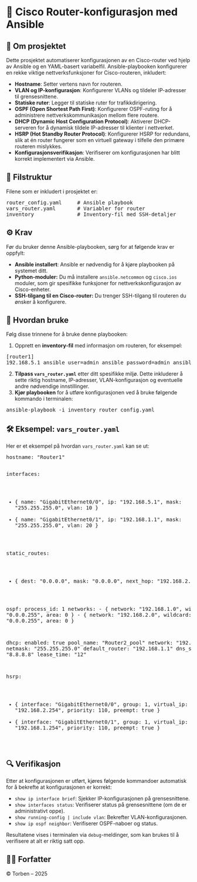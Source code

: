 
<h1>📡 Cisco Router-konfigurasjon med Ansible</h1>

<h2>🧾 Om prosjektet</h2>
<p>Dette prosjektet automatiserer konfigurasjonen av en Cisco-router ved hjelp av Ansible og en YAML-basert variabelfil. Ansible-playbooken konfigurerer en rekke viktige nettverksfunksjoner for Cisco-routeren, inkludert:</p>
<ul>
    <li><strong>Hostname</strong>: Setter vertens navn for routeren.</li>
    <li><strong>VLAN og IP-konfigurasjon</strong>: Konfigurerer VLANs og tildeler IP-adresser til grensesnittene.</li>
    <li><strong>Statiske ruter</strong>: Legger til statiske ruter for trafikkdirigering.</li>
    <li><strong>OSPF (Open Shortest Path First)</strong>: Konfigurerer OSPF-ruting for å administrere nettverkskommunikasjon mellom flere routere.</li>
    <li><strong>DHCP (Dynamic Host Configuration Protocol)</strong>: Aktiverer DHCP-serveren for å dynamisk tildele IP-adresser til klienter i nettverket.</li>
    <li><strong>HSRP (Hot Standby Router Protocol)</strong>: Konfigurerer HSRP for redundans, slik at én router fungerer som en virtuell gateway i tilfelle den primære routeren mislykkes.</li>
    <li><strong>Konfigurasjonsverifikasjon</strong>: Verifiserer om konfigurasjonen har blitt korrekt implementert via Ansible.</li>
</ul>

<h2>📂 Filstruktur</h2>
<p>Filene som er inkludert i prosjektet er:</p>
<pre>
router_config.yaml     # Ansible playbook  
vars_router.yaml       # Variabler for router  
inventory              # Inventory-fil med SSH-detaljer
</pre>

<h2>⚙️ Krav</h2>
<p>Før du bruker denne Ansible-playbooken, sørg for at følgende krav er oppfylt:</p>
<ul>
    <li><strong>Ansible installert</strong>: Ansible er nødvendig for å kjøre playbooken på systemet ditt.</li>
    <li><strong>Python-moduler:</strong> Du må installere <code>ansible.netcommon</code> og <code>cisco.ios</code> moduler, som gir spesifikke funksjoner for nettverkskonfigurasjon av Cisco-enheter.</li>
    <li><strong>SSH-tilgang til en Cisco-router:</strong> Du trenger SSH-tilgang til routeren du ønsker å konfigurere.</li>
</ul>

<h2>🚀 Hvordan bruke</h2>
<p>Følg disse trinnene for å bruke denne playbooken:</p>
<ol>
    <li>Opprett en <strong>inventory-fil</strong> med informasjon om routeren, for eksempel:</li>
</ol>

<pre>
[router1]
192.168.5.1 ansible_user=admin ansible_password=admin ansible_network_os=ios ansible_connection=network_cli
</pre>

<ol start="2">
    <li><strong>Tilpass <code>vars_router.yaml</code></strong> etter ditt spesifikke miljø. Dette inkluderer å sette riktig hostname, IP-adresser, VLAN-konfigurasjon og eventuelle andre nødvendige innstillinger.</li>
    <li><strong>Kjør playbooken</strong> for å utføre konfigurasjonen ved å bruke følgende kommando i terminalen:</li>
</ol>

<pre>
ansible-playbook -i inventory router_config.yaml
</pre>

<h2>🛠️ Eksempel: <code>vars_router.yaml</code></h2>
<p>Her er et eksempel på hvordan <code>vars_router.yaml</code> kan se ut:</p>
<pre>
hostname: "Router1"

interfaces:
  - { name: "GigabitEthernet0/0", ip: "192.168.5.1", mask: "255.255.255.0", vlan: 10 }
  - { name: "GigabitEthernet0/1", ip: "192.168.1.1", mask: "255.255.255.0", vlan: 20 }

static_routes:
  - { dest: "0.0.0.0", mask: "0.0.0.0", next_hop: "192.168.2.254" }

ospf:
  process_id: 1
  networks:
    - { network: "192.168.1.0", wildcard: "0.0.0.255", area: 0 }
    - { network: "192.168.2.0", wildcard: "0.0.0.255", area: 0 }

dhcp:
  enabled: true
  pool_name: "Router2_pool"
  network: "192.168.1.0"
  netmask: "255.255.255.0"
  default_router: "192.168.1.1"
  dns_servers: "8.8.8.8"
  lease_time: "12"

hsrp:
  - { interface: "GigabitEthernet0/0", group: 1, virtual_ip: "192.168.2.254", priority: 110, preempt: true }
  - { interface: "GigabitEthernet0/1", group: 1, virtual_ip: "192.168.1.254", priority: 110, preempt: true }
</pre>

<h2>🔍 Verifikasjon</h2>
<p>Etter at konfigurasjonen er utført, kjøres følgende kommandoer automatisk for å bekrefte at konfigurasjonen er korrekt:</p>
<ul>
    <li><code>show ip interface brief</code>: Sjekker IP-konfigurasjonen på grensesnittene.</li>
    <li><code>show interfaces status</code>: Verifiserer status på grensesnittene (om de er administrativt oppe).</li>
    <li><code>show running-config | include vlan</code>: Bekrefter VLAN-konfigurasjonen.</li>
    <li><code>show ip ospf neighbor</code>: Verifiserer OSPF-naboer og status.</li>
</ul>
<p>Resultatene vises i terminalen via <code>debug</code>-meldinger, som kan brukes til å verifisere at alt er riktig satt opp.</p>

<h2>👨‍💻 Forfatter</h2>
<p>© Torben – 2025</p>


